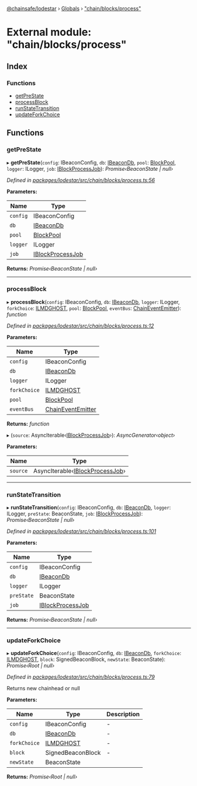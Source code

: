 [@chainsafe/lodestar](../README.md) › [Globals](../globals.md) › ["chain/blocks/process"](_chain_blocks_process_.md)

# External module: "chain/blocks/process"

## Index

### Functions

* [getPreState](_chain_blocks_process_.md#getprestate)
* [processBlock](_chain_blocks_process_.md#processblock)
* [runStateTransition](_chain_blocks_process_.md#runstatetransition)
* [updateForkChoice](_chain_blocks_process_.md#updateforkchoice)

## Functions

###  getPreState

▸ **getPreState**(`config`: IBeaconConfig, `db`: [IBeaconDb](../interfaces/_db_api_beacon_interface_.ibeacondb.md), `pool`: [BlockPool](../classes/_chain_blocks_pool_.blockpool.md), `logger`: ILogger, `job`: [IBlockProcessJob](../interfaces/_chain_chain_.iblockprocessjob.md)): *Promise‹BeaconState | null›*

*Defined in [packages/lodestar/src/chain/blocks/process.ts:56](https://github.com/ChainSafe/lodestar/blob/aa20a3b/packages/lodestar/src/chain/blocks/process.ts#L56)*

**Parameters:**

Name | Type |
------ | ------ |
`config` | IBeaconConfig |
`db` | [IBeaconDb](../interfaces/_db_api_beacon_interface_.ibeacondb.md) |
`pool` | [BlockPool](../classes/_chain_blocks_pool_.blockpool.md) |
`logger` | ILogger |
`job` | [IBlockProcessJob](../interfaces/_chain_chain_.iblockprocessjob.md) |

**Returns:** *Promise‹BeaconState | null›*

___

###  processBlock

▸ **processBlock**(`config`: IBeaconConfig, `db`: [IBeaconDb](../interfaces/_db_api_beacon_interface_.ibeacondb.md), `logger`: ILogger, `forkChoice`: [ILMDGHOST](../interfaces/_chain_forkchoice_interface_.ilmdghost.md), `pool`: [BlockPool](../classes/_chain_blocks_pool_.blockpool.md), `eventBus`: [ChainEventEmitter](_chain_interface_.md#chaineventemitter)): *function*

*Defined in [packages/lodestar/src/chain/blocks/process.ts:12](https://github.com/ChainSafe/lodestar/blob/aa20a3b/packages/lodestar/src/chain/blocks/process.ts#L12)*

**Parameters:**

Name | Type |
------ | ------ |
`config` | IBeaconConfig |
`db` | [IBeaconDb](../interfaces/_db_api_beacon_interface_.ibeacondb.md) |
`logger` | ILogger |
`forkChoice` | [ILMDGHOST](../interfaces/_chain_forkchoice_interface_.ilmdghost.md) |
`pool` | [BlockPool](../classes/_chain_blocks_pool_.blockpool.md) |
`eventBus` | [ChainEventEmitter](_chain_interface_.md#chaineventemitter) |

**Returns:** *function*

▸ (`source`: AsyncIterable‹[IBlockProcessJob](../interfaces/_chain_chain_.iblockprocessjob.md)›): *AsyncGenerator‹object›*

**Parameters:**

Name | Type |
------ | ------ |
`source` | AsyncIterable‹[IBlockProcessJob](../interfaces/_chain_chain_.iblockprocessjob.md)› |

___

###  runStateTransition

▸ **runStateTransition**(`config`: IBeaconConfig, `db`: [IBeaconDb](../interfaces/_db_api_beacon_interface_.ibeacondb.md), `logger`: ILogger, `preState`: BeaconState, `job`: [IBlockProcessJob](../interfaces/_chain_chain_.iblockprocessjob.md)): *Promise‹BeaconState | null›*

*Defined in [packages/lodestar/src/chain/blocks/process.ts:101](https://github.com/ChainSafe/lodestar/blob/aa20a3b/packages/lodestar/src/chain/blocks/process.ts#L101)*

**Parameters:**

Name | Type |
------ | ------ |
`config` | IBeaconConfig |
`db` | [IBeaconDb](../interfaces/_db_api_beacon_interface_.ibeacondb.md) |
`logger` | ILogger |
`preState` | BeaconState |
`job` | [IBlockProcessJob](../interfaces/_chain_chain_.iblockprocessjob.md) |

**Returns:** *Promise‹BeaconState | null›*

___

###  updateForkChoice

▸ **updateForkChoice**(`config`: IBeaconConfig, `db`: [IBeaconDb](../interfaces/_db_api_beacon_interface_.ibeacondb.md), `forkChoice`: [ILMDGHOST](../interfaces/_chain_forkchoice_interface_.ilmdghost.md), `block`: SignedBeaconBlock, `newState`: BeaconState): *Promise‹Root | null›*

*Defined in [packages/lodestar/src/chain/blocks/process.ts:79](https://github.com/ChainSafe/lodestar/blob/aa20a3b/packages/lodestar/src/chain/blocks/process.ts#L79)*

Returns new chainhead or null

**Parameters:**

Name | Type | Description |
------ | ------ | ------ |
`config` | IBeaconConfig | - |
`db` | [IBeaconDb](../interfaces/_db_api_beacon_interface_.ibeacondb.md) | - |
`forkChoice` | [ILMDGHOST](../interfaces/_chain_forkchoice_interface_.ilmdghost.md) | - |
`block` | SignedBeaconBlock | - |
`newState` | BeaconState |   |

**Returns:** *Promise‹Root | null›*
